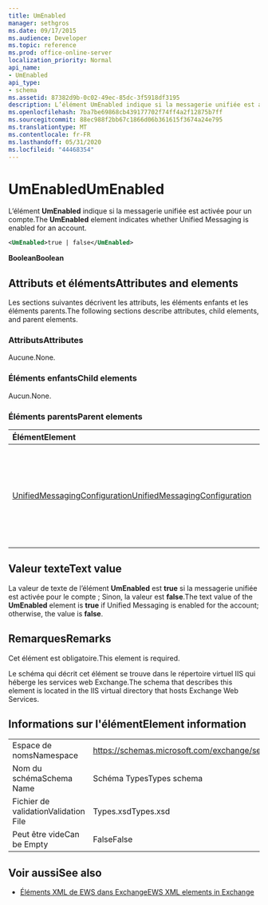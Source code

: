 ```yaml
---
title: UmEnabled
manager: sethgros
ms.date: 09/17/2015
ms.audience: Developer
ms.topic: reference
ms.prod: office-online-server
localization_priority: Normal
api_name:
- UmEnabled
api_type:
- schema
ms.assetid: 87382d9b-0c02-49ec-85dc-3f5918df3195
description: L’élément UmEnabled indique si la messagerie unifiée est activée pour un compte.
ms.openlocfilehash: 7ba7be69868cb439177702f74ff4a2f12875b7ff
ms.sourcegitcommit: 88ec988f2bb67c1866d06b361615f3674a24e795
ms.translationtype: MT
ms.contentlocale: fr-FR
ms.lasthandoff: 05/31/2020
ms.locfileid: "44468354"
---
```

# <a name="umenabled"></a><span data-ttu-id="f9d61-103">UmEnabled</span><span class="sxs-lookup"><span data-stu-id="f9d61-103">UmEnabled</span></span>

<span data-ttu-id="f9d61-104">L’élément **UmEnabled** indique si la messagerie unifiée est activée pour un compte.</span><span class="sxs-lookup"><span data-stu-id="f9d61-104">The **UmEnabled** element indicates whether Unified Messaging is enabled for an account.</span></span> 
  
```XML
<UmEnabled>true | false</UmEnabled>
```

 <span data-ttu-id="f9d61-105">**Boolean**</span><span class="sxs-lookup"><span data-stu-id="f9d61-105">**Boolean**</span></span>
## <a name="attributes-and-elements"></a><span data-ttu-id="f9d61-106">Attributs et éléments</span><span class="sxs-lookup"><span data-stu-id="f9d61-106">Attributes and elements</span></span>

<span data-ttu-id="f9d61-107">Les sections suivantes décrivent les attributs, les éléments enfants et les éléments parents.</span><span class="sxs-lookup"><span data-stu-id="f9d61-107">The following sections describe attributes, child elements, and parent elements.</span></span>
  
### <a name="attributes"></a><span data-ttu-id="f9d61-108">Attributs</span><span class="sxs-lookup"><span data-stu-id="f9d61-108">Attributes</span></span>

<span data-ttu-id="f9d61-109">Aucune.</span><span class="sxs-lookup"><span data-stu-id="f9d61-109">None.</span></span>
  
### <a name="child-elements"></a><span data-ttu-id="f9d61-110">Éléments enfants</span><span class="sxs-lookup"><span data-stu-id="f9d61-110">Child elements</span></span>

<span data-ttu-id="f9d61-111">Aucun.</span><span class="sxs-lookup"><span data-stu-id="f9d61-111">None.</span></span>
  
### <a name="parent-elements"></a><span data-ttu-id="f9d61-112">Éléments parents</span><span class="sxs-lookup"><span data-stu-id="f9d61-112">Parent elements</span></span>

|<span data-ttu-id="f9d61-113">**Élément**</span><span class="sxs-lookup"><span data-stu-id="f9d61-113">**Element**</span></span>|<span data-ttu-id="f9d61-114">**Description**</span><span class="sxs-lookup"><span data-stu-id="f9d61-114">**Description**</span></span>|
|:-----|:-----|
|[<span data-ttu-id="f9d61-115">UnifiedMessagingConfiguration</span><span class="sxs-lookup"><span data-stu-id="f9d61-115">UnifiedMessagingConfiguration</span></span>](unifiedmessagingconfiguration.md) <br/> |<span data-ttu-id="f9d61-116">Contient des informations de configuration de service pour le service de messagerie unifiée.</span><span class="sxs-lookup"><span data-stu-id="f9d61-116">Contains service configuration information for the Unified Messaging service.</span></span>  <br/> |
   
## <a name="text-value"></a><span data-ttu-id="f9d61-117">Valeur texte</span><span class="sxs-lookup"><span data-stu-id="f9d61-117">Text value</span></span>

<span data-ttu-id="f9d61-118">La valeur de texte de l’élément **UmEnabled** est **true** si la messagerie unifiée est activée pour le compte ; Sinon, la valeur est **false**.</span><span class="sxs-lookup"><span data-stu-id="f9d61-118">The text value of the **UmEnabled** element is **true** if Unified Messaging is enabled for the account; otherwise, the value is **false**.</span></span>
  
## <a name="remarks"></a><span data-ttu-id="f9d61-119">Remarques</span><span class="sxs-lookup"><span data-stu-id="f9d61-119">Remarks</span></span>

<span data-ttu-id="f9d61-120">Cet élément est obligatoire.</span><span class="sxs-lookup"><span data-stu-id="f9d61-120">This element is required.</span></span>
  
<span data-ttu-id="f9d61-121">Le schéma qui décrit cet élément se trouve dans le répertoire virtuel IIS qui héberge les services web Exchange.</span><span class="sxs-lookup"><span data-stu-id="f9d61-121">The schema that describes this element is located in the IIS virtual directory that hosts Exchange Web Services.</span></span>
  
## <a name="element-information"></a><span data-ttu-id="f9d61-122">Informations sur l'élément</span><span class="sxs-lookup"><span data-stu-id="f9d61-122">Element information</span></span>

|||
|:-----|:-----|
|<span data-ttu-id="f9d61-123">Espace de noms</span><span class="sxs-lookup"><span data-stu-id="f9d61-123">Namespace</span></span>  <br/> |https://schemas.microsoft.com/exchange/services/2006/types  <br/> |
|<span data-ttu-id="f9d61-124">Nom du schéma</span><span class="sxs-lookup"><span data-stu-id="f9d61-124">Schema Name</span></span>  <br/> |<span data-ttu-id="f9d61-125">Schéma Types</span><span class="sxs-lookup"><span data-stu-id="f9d61-125">Types schema</span></span>  <br/> |
|<span data-ttu-id="f9d61-126">Fichier de validation</span><span class="sxs-lookup"><span data-stu-id="f9d61-126">Validation File</span></span>  <br/> |<span data-ttu-id="f9d61-127">Types.xsd</span><span class="sxs-lookup"><span data-stu-id="f9d61-127">Types.xsd</span></span>  <br/> |
|<span data-ttu-id="f9d61-128">Peut être vide</span><span class="sxs-lookup"><span data-stu-id="f9d61-128">Can be Empty</span></span>  <br/> |<span data-ttu-id="f9d61-129">False</span><span class="sxs-lookup"><span data-stu-id="f9d61-129">False</span></span>  <br/> |
   
## <a name="see-also"></a><span data-ttu-id="f9d61-130">Voir aussi</span><span class="sxs-lookup"><span data-stu-id="f9d61-130">See also</span></span>



- [<span data-ttu-id="f9d61-131">Éléments XML de EWS dans Exchange</span><span class="sxs-lookup"><span data-stu-id="f9d61-131">EWS XML elements in Exchange</span></span>](ews-xml-elements-in-exchange.md)


